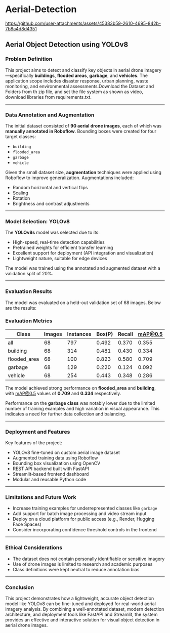# Aerial-Detection
https://github.com/user-attachments/assets/45383b59-2610-4695-842b-7b8a4d8d4351

## Aerial Object Detection using YOLOv8

### Problem Definition

This project aims to detect and classify key objects in aerial drone imagery—specifically **buildings**, **flooded areas**, **garbage**, and **vehicles**. The application scope includes disaster response, urban planning, waste monitoring, and environmental assessments.Download the Dataset and Folders from th zip file, and set the file system as shown as video, download libraries from requirements.txt.

---

### Data Annotation and Augmentation

The initial dataset consisted of **90 aerial drone images**, each of which was **manually annotated in Roboflow**. Bounding boxes were created for four target classes:

- `building`
- `flooded_area`
- `garbage`
- `vehicle`

Given the small dataset size, **augmentation** techniques were applied using Roboflow to improve generalization. Augmentations included:

- Random horizontal and vertical flips
- Scaling
- Rotation
- Brightness and contrast adjustments

---

### Model Selection: YOLOv8

The **YOLOv8s** model was selected due to its:

- High-speed, real-time detection capabilities
- Pretrained weights for efficient transfer learning
- Excellent support for deployment (API integration and visualization)
- Lightweight nature, suitable for edge devices

The model was trained using the annotated and augmented dataset with a validation split of 20%.

---

### Evaluation Results

The model was evaluated on a held-out validation set of 68 images. Below are the results:

### Evaluation Metrics

| Class         | Images | Instances | Box(P) | Recall | mAP@0.5 | mAP@0.5:0.95 |
|---------------|--------|-----------|--------|--------|---------|--------------|
| all           | 68     | 797       | 0.492  | 0.370  | 0.355   | 0.199        |
| building      | 68     | 314       | 0.481  | 0.430  | 0.334   | 0.171        |
| flooded_area  | 68     | 100       | 0.823  | 0.580  | 0.709   | 0.457        |
| garbage       | 68     | 129       | 0.220  | 0.124  | 0.092   | 0.037        |
| vehicle       | 68     | 254       | 0.443  | 0.348  | 0.286   | 0.131        |



The model achieved strong performance on **flooded_area** and **building**, with mAP@0.5 values of **0.709** and **0.334** respectively. 

Performance on the **garbage class** was notably lower due to the limited number of training examples and high variation in visual appearance. This indicates a need for further data collection and balancing.

---

### Deployment and Features

Key features of the project:

-  YOLOv8 fine-tuned on custom aerial image dataset
-  Augmented training data using Roboflow
-  Bounding box visualization using OpenCV
-  REST API backend built with FastAPI
-  Streamlit-based frontend dashboard
-  Modular and reusable Python code

---

### Limitations and Future Work

- Increase training examples for underrepresented classes like `garbage`
- Add support for batch image processing and video stream input
- Deploy on a cloud platform for public access (e.g., Render, Hugging Face Spaces)
- Consider incorporating confidence threshold controls in the frontend

---

### Ethical Considerations

- The dataset does not contain personally identifiable or sensitive imagery
- Use of drone images is limited to research and academic purposes
- Class definitions were kept neutral to reduce annotation bias

---

### Conclusion

This project demonstrates how a lightweight, accurate object detection model like YOLOv8 can be fine-tuned and deployed for real-world aerial imagery analysis. By combining a well-annotated dataset, modern detection architecture, and deployment tools like FastAPI and Streamlit, the system provides an effective and interactive solution for visual object detection in aerial drone images.
